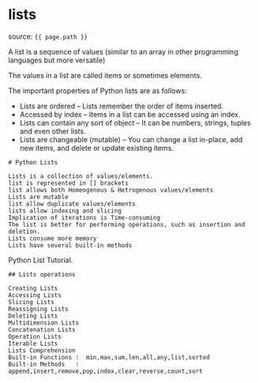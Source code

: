 
# lists
source: `{{ page.path }}`

A list is a sequence of values (similar to an array in other programming languages but more versatile)

The values in a list are called items or sometimes elements.

The important properties of Python lists are as follows:

* Lists are ordered – Lists remember the order of items inserted.
* Accessed by index – Items in a list can be accessed using an index.
* Lists can contain any sort of object – It can be numbers, strings, tuples and even other lists.
* Lists are changeable (mutable) – You can change a list in-place, add new items, and delete or update existing items.

```Note
# Python Lists

Lists is a collection of values/elements.
list is represented in [] brackets
list allows both Homeogenous & Hetrogenous values/elements
Lists are mutable
list allow duplicate values/elements
lists allow indexing and slicing
Implication of iterations is Time-consuming
The list is better for performing operations, such as insertion and deletion.
Lists consume more memory
Lists have several built-in methods

```
Python List Tutorial.

```Note 
## Lists operations

Creating Lists
Accessing Lists
Slicing Lists
Reassigning Lists
Deleting Lists
Multidimension Lists
Concatenation Lists
Operation Lists
Iterable Lists
Lists Comprehension
Built-in Functions :  min,max,sum,len,all,any,list,sorted
Built-in Methods   :  append,insert,remove,pop,index,clear,reverse,count,sort
```